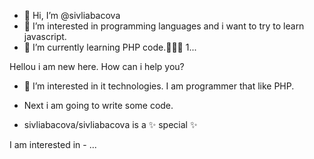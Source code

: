 - 👋 Hi, I’m @sivliabacova
- 👀 I’m interested in programming languages and i want to try to learn javascript.
- 🌱 I’m currently learning PHP code.🌱🌱🌱 1...


Hellou i am new here. How can i help you?

- 👀 I’m interested in it technologies. I am programmer that like PHP.
- Next i am going to write some code.

- sivliabacova/sivliabacova is a ✨ special ✨ 

I am interested in - ...

<!---
sivliabacova/sivliabacova is a ✨ special ✨ repository because its `README.md` (this file) appears on your GitHub profile.
You can click the Preview link to take a look at your changes.
--->
